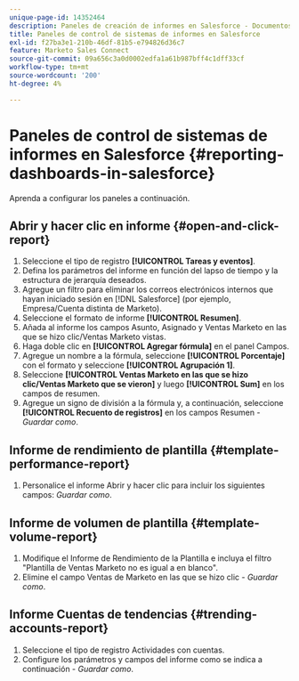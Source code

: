 ```yaml
---
unique-page-id: 14352464
description: Paneles de creación de informes en Salesforce - Documentos de Marketo - Documentación del producto
title: Paneles de control de sistemas de informes en Salesforce
exl-id: f27ba3e1-210b-46df-81b5-e794826d36c7
feature: Marketo Sales Connect
source-git-commit: 09a656c3a0d0002edfa1a61b987bff4c1dff33cf
workflow-type: tm+mt
source-wordcount: '200'
ht-degree: 4%

---
```


# Paneles de control de sistemas de informes en Salesforce {#reporting-dashboards-in-salesforce}

Aprenda a configurar los paneles a continuación.

## Abrir y hacer clic en informe {#open-and-click-report}

1. Seleccione el tipo de registro **[!UICONTROL Tareas y eventos]**.
1. Defina los parámetros del informe en función del lapso de tiempo y la estructura de jerarquía deseados.
1. Agregue un filtro para eliminar los correos electrónicos internos que hayan iniciado sesión en [!DNL Salesforce] (por ejemplo, Empresa/Cuenta distinta de Marketo).
1. Seleccione el formato de informe **[!UICONTROL Resumen]**.
1. Añada al informe los campos Asunto, Asignado y Ventas Marketo en las que se hizo clic/Ventas Marketo vistas.
1. Haga doble clic en **[!UICONTROL Agregar fórmula]** en el panel Campos.
1. Agregue un nombre a la fórmula, seleccione **[!UICONTROL Porcentaje]** con el formato y seleccione **[!UICONTROL Agrupación 1]**.
1. Seleccione **[!UICONTROL Ventas Marketo en las que se hizo clic/Ventas Marketo que se vieron]** y luego **[!UICONTROL Sum]** en los campos de resumen.
1. Agregue un signo de división a la fórmula y, a continuación, seleccione **[!UICONTROL Recuento de registros]** en los campos Resumen - _Guardar como_.

## Informe de rendimiento de plantilla {#template-performance-report}

1. Personalice el informe Abrir y hacer clic para incluir los siguientes campos: _Guardar como_.

## Informe de volumen de plantilla {#template-volume-report}

1. Modifique el Informe de Rendimiento de la Plantilla e incluya el filtro &quot;Plantilla de Ventas Marketo no es igual a en blanco&quot;.
1. Elimine el campo Ventas de Marketo en las que se hizo clic - _Guardar como_.

## Informe Cuentas de tendencias {#trending-accounts-report}

1. Seleccione el tipo de registro Actividades con cuentas.
1. Configure los parámetros y campos del informe como se indica a continuación - _Guardar como_.

